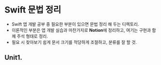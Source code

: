 # Swift 문법 정리
* Swift 앱 개발 공부 중 필요한 부분이 있으면 문법 정리 해 두는 디렉토리.
* 이론적인 부분은 앱 개발 실습과 마찬가지로 <b>Notion</b>에 정리하고, 여기는 구현과 함께 주석 형태로 정리.
* 필요 시 찾아보기 쉽게 문서 크기를 적당하게 조절하고, 분류를 잘 할 것.
## Unit1. 
